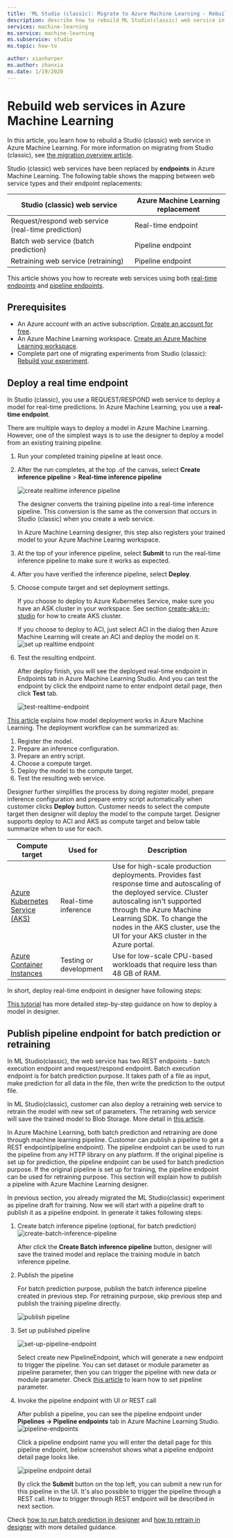 ```yaml
---
title: 'ML Studio (classic): Migrate to Azure Machine Learning - Rebuild web service'
description: describe how to rebuild ML Studio(classic) web service in Azure Machine Learning
services: machine-learning
ms.service: machine-learning
ms.subservice: studio
ms.topic: how-to

author: xiaoharper
ms.author: zhanxia
ms.date: 1/19/2020
---
```


# Rebuild web services in Azure Machine Learning

In this article, you learn how to rebuild a Studio (classic) web service in Azure Machine Learning. For more information on migrating from Studio (classic), see [the migration overview article](migrate-overview.md).

Studio (classic) web services have been replaced by **endpoints** in Azure Machine Learning. The following table shows the mapping between web service types and their endpoint replacements:

|Studio (classic) web service| Azure Machine Learning replacement
|---|---|
|Request/respond web service (real-time prediction)|Real-time endpoint|
|Batch web service (batch prediction)|Pipeline endpoint|
|Retraining web service (retraining)|Pipeline endpoint| 

This article shows you how to recreate web services using both [real-time endpoints](#deploy-realtime-endpoint-for-realtime-prediction) and [pipeline endpoints](#publish-pipeline-endpoint-for-batch-prediction-or-retraining).

## Prerequisites

- An Azure account with an active subscription. [Create an account for free](https://azure.microsoft.com/free/?WT.mc_id=A261C142F).
- An Azure Machine Learning workspace. [Create an Azure Machine Learning workspace](../how-to-manage-workspace.md#create-a-workspace).
- Complete part one of migrating experiments from Studio (classic): [Rebuild your experiment](migrate-rebuild-experiment.md).

## Deploy a real time endpoint

In Studio (classic), you use a REQUEST/RESPOND web service to deploy a model for real-time predictions. In Azure Machine Learning, you use a **real-time endpoint**.

There are multiple ways to deploy a model in Azure Machine Learning. However, one of the simplest ways is to use the designer to deploy a model from an existing training pipeline.

1. Run your completed training pipeline at least once.
1. After the run completes, at the top .of the canvas, select **Create inference pipeline** > **Real-time inference pipeline** 

    ![create realtime inference pipeline](./media/migrate-rebuild-web-service/create-inference-pipeline.png)
        
    The designer converts the training pipeline into a real-time inference pipeline. This conversion is the same as the conversion that occurs in Studio (classic) when you create a web service. 

    In Azure Machine Learning designer, this step also registers your trained model to your Azure Machine Learing workspace.

1. At the top of your inference pipeline, select **Submit** to run the real-time inference pipeline to make sure it works as expected.

1. After you have verified the inference pipeline, select **Deploy**.
1. Choose compute target and set deployment settings.

    If you choose to deploy to Azure Kubernetes Service, make sure you have an ASK cluster in your workspace. See section [create-aks-in-studio](../how-to-create-attach-compute-studio.md#inference-clusters) for how to create AKS cluster.

    If you choose to deploy to ACI, just select ACI in the dialog then Azure Machine Learning will create an ACI and deploy the model on it.
    ![set up realtime endpoint](./media/migrate-to-AML/deploy-realtime-endpoint.png)
1. Test the resulting endpoint.
    
    After deploy finish, you will see the deployed real-time endpoint in Endpoints tab in Azure Machine Learning Studio. And you can test the endpoint by click the endpoint name to enter endpoint detail page, then click **Test** tab.
    
    ![test-realtime-endpoint](./media/migrate-to-AML/test-realtime-endpoint.png)

[This article](../how-to-deploy-and-where.md) explains how model deployment works in Azure Machine Learning. The deployment workflow can be summarized as:
1. Register the model.
1. Prepare an inference configuration.
1. Prepare an entry script.
1. Choose a compute target.
1. Deploy the model to the compute target.
1. Test the resulting web service. 

Designer further simplifies the process by doing register model, prepare inference configuration and prepare entry script automatically when customer clicks **Deploy** button. Customer needs to select the compute target then designer will deploy the model to the compute target. Designer supports deploy to ACI and AKS as compute target and below table summarize when to use for each. 

| Compute target | Used for | Description |
| ----- |  ----- | ----- |
|[Azure Kubernetes Service (AKS)](../how-to-deploy-azure-kubernetes-service.md) |Real-time inference|Use for high-scale production deployments. Provides fast response time and autoscaling of the deployed service. Cluster autoscaling isn't supported through the Azure Machine Learning SDK. To change the nodes in the AKS cluster, use the UI for your AKS cluster in the Azure portal.|
|[Azure Container Instances](../articles/machine-learning/how-to-deploy-azure-container-instance.md)|Testing or development|Use for low-scale CPU-based workloads that require less than 48 GB of RAM.|

In short, deploy real-time endpoint in designer have following steps:


    

[This tutorial](../tutorial-designer-automobile-price-deploy.md) has more detailed step-by-step guidance on how to deploy a model in designer.  



## Publish pipeline endpoint for batch prediction or retraining

In ML Studio(classic), the web service has two REST endpoints -  batch execution endpoint and request/respond endpoint. Batch execution endpoint is for batch prediction purpose. It takes path of a file as input, make prediction for all data in the file, then write the prediction to the output file. 

In ML Studio(classic), customer can also deploy a retraining web service to retrain the model with new set of parameters. The retraining web service will save the trained model to Blob Storage. More detail in [this article](./retrain-machine-learning-model.md).

In Azure Machine Learning, both batch prediction and retraining are done through machine learning pipeline. Customer can publish a pipeline to get a REST endpoint(pipeline endpoint). The pipeline endpoint can be used to run the pipeline from any HTTP library on any platform.  If the original pipeline is set up for prediction, the pipeline endpoint can be used for batch prediction purpose. If the original pipeline is set up for training, the pipeline endpoint can be used for retraining purpose. This section will explain how to publish a pipeline with Azure Machine Learning designer.

In previous section, you already migrated the ML Studio(classic) experiment as pipeline draft for training. Now we will start with a pipeline draft to publish it as a pipeline endpoint. In generate it takes following steps:

1. Create batch inference pipeline (optional, for batch prediction)
![create-batch-inference-pipeline](./media/migrate-to-AML/create-batch-inference-pipeline.png)
    
    After click the **Create Batch inference pipeline** button, designer will save the trained model and replace the training module in batch inference pipeline. 
1. Publish the pipeline
    
    For batch prediction purpose, publish the batch inference pipeline created in previous step. For retraining purpose, skip previous step and publish the training pipeline directly.

    ![publish pipeline](./media/migrate-to-AML/publish-pipeline.png)


1. Set up published pipeline

    ![set-up-pipeline-endpoint](./media/migrate-to-AML/set-up-published-pipeline.png)
    
    Select create new PipelineEndpoint, which will generate a new endpoint to trigger the pipeline. You can set dataset or module parameter as pipeline parameter, then you can trigger the pipeline with new data or module parameter. Check [this article](https://docs.microsoft.com/en-us/azure/machine-learning/how-to-retrain-designer#create-a-pipeline-parameter) to learn how to set pipeline parameter.

1. Invoke the pipeline endpoint with UI or REST call

    After publish a pipeline, you can see the pipeline endpoint under **Pipelines -> Pipeline endpoints** tab in Azure Machine Learning Studio. 
    ![pipeline-endpoints](./media/migrate-to-AML/pipeline-endpoints.png)
    
    Click a pipeline endpoint name you will enter the detail page for this pipeline endpoint, below screenshot shows what a pipeline endpoint detail page looks like.

    ![pipeline endpoint detail](./media/migrate-to-AML/pipeline-endpoint-detail.png)

    By click the **Submit** button on the top left, you can submit a new run for this pipeline in the UI. It's also possible to trigger the pipeline through a REST call. How to trigger through REST endpoint will be described in next section.
    

 
Check [how to run batch prediction in designer](../how-to-run-batch-predictions-designer.md) and [how to retrain in designer](../how-to-retrain-designer.md) with more detailed guidance.